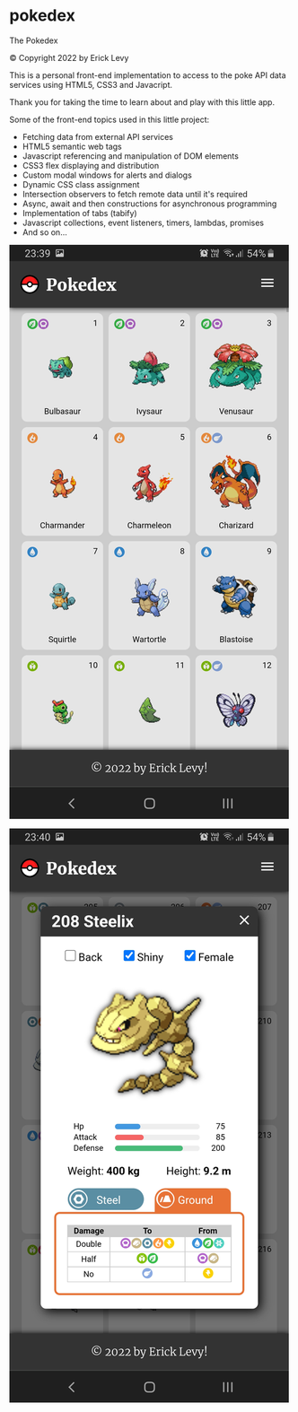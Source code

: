 # pokedex

The Pokedex

© Copyright 2022 by Erick Levy

This is a personal front-end implementation to access to the poke API data services using HTML5, CSS3 and Javacript.

Thank you for taking the time to learn about and play with this little app.

Some of the front-end topics used in this little project:

* Fetching data from external API services
* HTML5 semantic web tags
* Javascript referencing and manipulation of DOM elements
* CSS3 flex displaying and distribution
* Custom modal windows for alerts and dialogs
* Dynamic CSS class assignment
* Intersection observers to fetch remote data until it's required
* Async, await and then constructions for asynchronous programming
* Implementation of tabs (tabify)
* Javascript collections, event listeners, timers, lambdas, promises
* And so on...

![Screenshot 1](Screenshot_1.jpg)

![Screenshot 2](Screenshot_2.jpg)
